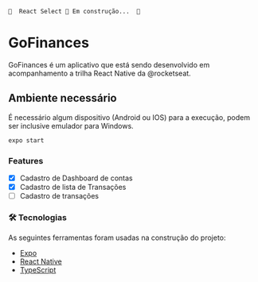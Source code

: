 	🚧  React Select 🚀 Em construção...  🚧


# GoFinances

GoFinances é um aplicativo que está sendo desenvolvido em acompanhamento a trilha React Native da @rocketseat.

## Ambiente necessário

É necessário algum dispositivo (Android ou IOS) para a execução, podem ser inclusive emulador para Windows.

```bash
expo start
```

### Features

- [x] Cadastro de Dashboard de contas
- [x] Cadastro de lista de Transações
- [ ] Cadastro de transações

### 🛠 Tecnologias

As seguintes ferramentas foram usadas na construção do projeto:

- [Expo](https://expo.io/)
- [React Native](https://reactnative.dev/)
- [TypeScript](https://www.typescriptlang.org/)
